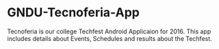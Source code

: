 # GNDU-Tecnoferia-App
Tecnoferia is our college Techfest Android Applicaion for 2016. This app includes details about Events, Schedules and results about the Techfest.
